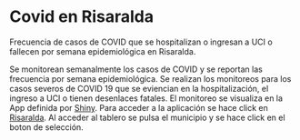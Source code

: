 # Covid en Risaralda

Frecuencia de casos de COVID que se hospitalizan o ingresan a UCI o fallecen por semana epidemiológica en Risaralda.

Se monitorean semanalmente los casos de COVID y se reportan las frecuencia por semana epidemiológica. Se realizan los monitoreos para los casos severos de COVID 19 que se eviencian en la hospitalización, el ingreso a UCI o tienen desenlaces fatales. El monitoreo se visualiza en la App definida por [Shiny](https://shiny.rstudio.com/).
Para acceder a la aplicación se hace click en [Risaralda](https://jose01williamm.shinyapps.io/Covid_Risaralda/). Al acceder al tablero se pulsa el municipio y se hace click en el boton de selección.
